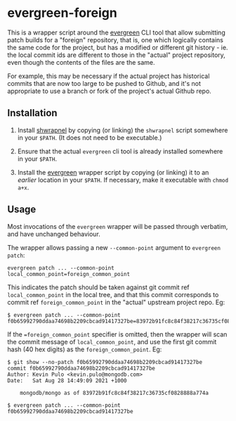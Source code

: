 evergreen-foreign
=================

This is a wrapper script around the [evergreen](https://github.com/evergreen-ci/evergreen) CLI tool that allow submitting patch builds for a "foreign" repository, that is, one which logically contains the same code for the project, but has a modified or different git history - ie. the local commit ids are different to those in the "actual" project repository, even though the contents of the files are the same.

For example, this may be necessary if the actual project has historical commits that are now too large to be pushed to Github, and it's not appropriate to use a branch or fork of the project's actual Github repo.


Installation
------------

1. Install [shwrapnel](https://github.com/devkev/shwrapnel) by copying (or linking) the `shwrapnel` script somewhere in your `$PATH`.  (It does not need to be executable.)

2. Ensure that the actual `evergreen` cli tool is already installed somewhere in your `$PATH`.

3. Install the [evergreen](./evergreen) wrapper script by copying (or linking) it to an _*earlier*_ location in your `$PATH`.  If necessary, make it executable with `chmod a+x`.


Usage
-----

Most invocations of the `evergreen` wrapper will be passed through verbatim, and have unchanged behaviour.

The wrapper allows passing a new `--common-point` argument to `evergreen patch`:
```
evergreen patch ... --common-point local_common_point=foreign_common_point
```

This indicates the patch should be taken against git commit ref `local_common_point` in the local tree, and that this commit corresponds to commit ref `foreign_common_point` in the "actual" upstream project repo.  Eg:
```
$ evergreen patch ... --common-point f0b65992790ddaa74698b2209cbcad91417327be=83972b91fc8c84f38217c36735cf0828888a774a
```

If the `=foreign_common_point` specifier is omitted, then the wrapper will scan the commit message of `local_common_point`, and use the first git commit hash (40 hex digits) as the `foreign_common_point`.  Eg:
```
$ git show --no-patch f0b65992790ddaa74698b2209cbcad91417327be
commit f0b65992790ddaa74698b2209cbcad91417327be
Author: Kevin Pulo <kevin.pulo@mongodb.com>
Date:   Sat Aug 28 14:49:09 2021 +1000

    mongodb/mongo as of 83972b91fc8c84f38217c36735cf0828888a774a

$ evergreen patch ... --common-point f0b65992790ddaa74698b2209cbcad91417327be
```

